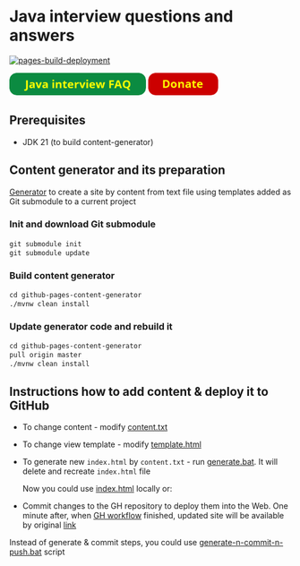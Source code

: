 # Java interview questions and answers

[![pages-build-deployment](https://github.com/andrei-punko/java-interview-faq-n-answers/actions/workflows/pages/pages-build-deployment/badge.svg)](https://github.com/andrei-punko/java-interview-faq-n-answers/actions/workflows/pages/pages-build-deployment)

<a href="https://andrei-punko.github.io/java-interview-faq-n-answers"><img src="images/button_java-interview-faq.png" alt="Java interview FAQ" height="40"/></a>
<a href="https://www.donationalerts.com/r/andd3dfx"><img src="images/button_donate.png" alt="Donate" height="40"/></a>

## Prerequisites

- JDK 21 (to build content-generator)

## Content generator and its preparation

[Generator](https://github.com/andrei-punko/github-pages-content-generator) to create a site
by content from text file using templates added as Git submodule to a current project

### Init and download Git submodule

```
git submodule init
git submodule update
```

### Build content generator

```
cd github-pages-content-generator
./mvnw clean install
```

### Update generator code and rebuild it

```
cd github-pages-content-generator
pull origin master
./mvnw clean install
```

## Instructions how to add content & deploy it to GitHub

- To change content - modify [content.txt](src/content.txt) 
- To change view template - modify [template.html](templates/template.html) 
- To generate new `index.html` by `content.txt` - run [generate.bat](generate.bat). It will delete and recreate `index.html` file

  Now you could use [index.html](index.html) locally or:
- Commit changes to the GH repository to deploy them into the Web.
  One minute after, when [GH workflow](https://github.com/andrei-punko/java-interview-faq-n-answers/actions) finished,
  updated site will be available by original [link](https://andrei-punko.github.io/java-interview-faq-n-answers)

Instead of generate & commit steps, you could use [generate-n-commit-n-push.bat](generate-n-commit-n-push.bat) script

